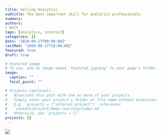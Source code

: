 ```yaml
---
title: Selling Analytics
subtitle: The most important skill for analytics professionals
summary: 
authors:
- Walt
tags: [analytics, interest]
categories: []
date: "2020-09-17T00:00:00Z"
lastMod: "2020-09-17T18:00:00Z"
featured: true
draft: true

# Featured image
# To use, add an image named `featured.jpg/png` to your page's folder. 
image:
  caption: ""
  focal_point: ""

# Projects (optional).
#   Associate this post with one or more of your projects.
#   Simply enter your project's folder or file name without extension.
#   E.g. `projects = ["internal-project"]` references 
#   `content/project/deep-learning/index.md`.
#   Otherwise, set `projects = []`.
projects: []
---
```


![](./SellingAnaltics.png)